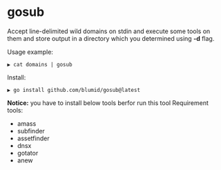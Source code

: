 # gosub

Accept line-delimited wild domains on stdin and execute some tools on them and store output in a directory which you determined using **-d** flag.

Usage example:

```
▶ cat domains | gosub
```

Install:

```
▶ go install github.com/blumid/gosub@latest
```



**Notice:** you have to install below tools berfor run this tool
Requirement tools:
* amass
* subfinder
* assetfinder
* dnsx
* gotator
* anew



